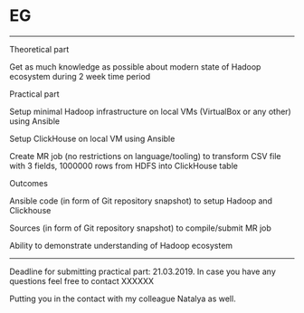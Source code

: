 # EG

__________________________________


Theoretical part

 

Get as much knowledge as possible about modern state of Hadoop ecosystem during 2 week time period

 

Practical part

 

Setup minimal Hadoop infrastructure on local VMs (VirtualBox or any other) using Ansible

Setup ClickHouse on local VM using Ansible

Create MR job (no restrictions on language/tooling) to transform CSV file with 3 fields, 1000000 rows from HDFS into ClickHouse table

 

Outcomes

 

Ansible code (in form of Git repository snapshot) to setup Hadoop and Clickhouse

Sources (in form of Git repository snapshot) to compile/submit MR job

Ability to demonstrate understanding of Hadoop ecosystem

__________________________________

 

Deadline for submitting practical part: 21.03.2019. In case you have any questions feel free to contact XXXXXX

Putting you in the contact with my colleague Natalya as well.
